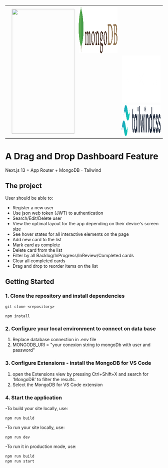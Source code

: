 



|   |   |   | 
| :------------ |:---------------:| ---------:|
|  <td rowspan=3><img src="https://myoctocat.com/assets/images/base-octocat.svg" width="200" height="400" /> | <img src="https://github.com/daphne2020/daphne2020/blob/main/assets/mongodb.svg" width="200" height="150" />  |   |
|  |  | <img src="https://github.com/daphne2020/daphne2020/blob/main/assets/Nextjs-white.png" width="200" height="150" /> |
|  |  | <img src="https://github.com/daphne2020/daphne2020/blob/main/assets/tailwind-css.svg" width="200" height="100" /> |

                                                                                                                                                                  
#


# A Drag and Drop Dashboard Feature

Next.js 13 + App Router + MongoDB - Tailwind

## The project

User should be able to:

- Register a new user
- Use json web token (JWT) to authentication
- Search/Edit/Delete user
- View the optimal layout for the app depending on their device's screen size
- See hover states for all interactive elements on the page
- Add new card to the list
- Mark card as complete
- Delete card from the list
- Filter by all Backlog/InProgress/InReview/Completed cards
- Clear all completed cards
- Drag and drop to reorder items on the list


## Getting Started

### 1. Clone the repository and install dependencies

```
git clone <repository>
```

```
npm install
```

### 2. Configure your local environment to connect on data base

1. Replace database connection in .env file
2. MONGODB_URI = "your conexion string to mongoDb with user and password"


### 3. Configure Extensions - install the MongoDB for VS Code

1. open the Extensions view by pressing Ctrl+Shift+X and search for 'MongoDB' to filter the results. 
2. Select the MongoDB for VS Code extension

### 4. Start the application

-To build your site locally, use:

```
npm run build
```

-To run your site locally, use:

```
npm run dev
```

-To run it in production mode, use:


```
npm run build
npm run start
```


